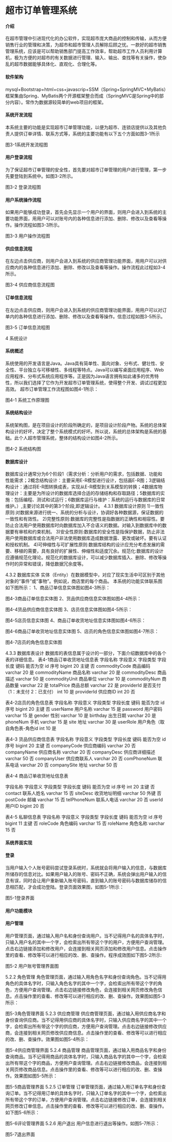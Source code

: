 # 超市订单管理系统

#### 介绍
在超市管理中引进现代化的办公软件，实现超市庞大商品的控制和传输，从而方便销售行业的管理和决策，为超市和超市管理人员解除后顾之忧。一款好的超市销售管理系统，应该是可以帮助销售部门提高工作效率，帮助超市工作人员利用计算机，极为方便的对超市的有关数据进行管理、输入、输出、查找等有关操作，使杂乱的超市数据能够具体化、直观化、合理化等。

#### 软件架构
mysql+Bootstrap+html+css+javascrip+SSM（Spring+SpringMVC+MyBatis）框架集由Spring、MyBatis两个开源框架整合而成（SpringMVC是Spring中的部分内容）。常作为数据源较简单的web项目的框架。


#### 系统开发流程	
本系统主要的功能是实现超市订单管理功能，以便为超市、连锁店提供以及其他负责人提供订单详情、联系方式等，系统的主要功能有以下五个方面如图3-1所示

 
图3-1系统开发流程图
#### 用户登录流程
为了保证超市订单管理的安全性，首先要对超市订单管理的用户进行管理，第一步先要登陆到系统中。如图3-2所示。

 
图3-2 登录流程图
#### 用户系统操作流程
如果用户能够成功登录，首先会先显示一个用户的界面，则用户会进入到系统的主要功能界面，用用户可以对账号内的各种信息进行添加、删除、修改以及查看等操作。操作流程如图3-3所示。

 
图3-3 用户操作流程图
#### 供应信息流程
在左边点击供应商，则用户会进入到系统的供应商管理功能界面，用用户可以对供应商内的各种信息进行添加、删除、修改以及查看等操作。操作流程此过程如3-4所示。
 
图3-4 供应商信息流程图
#### 订单信息流程
在左边点击供应商，则用户会进入到系统的供应商管理功能界面，用用户可以对订单内的各种信息进行添加、删除、修改以及查看等操作。信息过程如图3-5所示。
 
图3-5 订单信息流程图



4 系统设计
#### 系统概述
系统使用的开发语言是Java。Java具有简单性、面向对象、分布式、健壮性、安全性、平台独立与可移植性、多线程等特点。Java可以编写桌面应用程序、Web应用程序、分布式系统应用程序等。正是因为Java语言拥有如此诸多的优秀特性，所以我们选择了它作为开发超市订单管理系统，使得整个开发、调试过程更加高效。
				超市订单管理工作流程图如图4-1所示：
 
图4-1 系统工作原理图
#### 系统结构设计
系统架构图，是在项目设计的阶段所确定的，是项目设计阶段产物。系统的总体架构设计的好坏，决定了整个系统模式的好坏。所以说，系统的总体架构是系统的基础。此个人超市管理系统，整体的结构设计如图4-2所示。

 

图4-2 系统结构图
#### 数据库设计
数据库设计通常分为6个阶段1（需求分析：分析用户的需求，包括数据、功能和性能需求；2概念结构设计：主要采用E-R模型进行设计，包括画E-R图；3逻辑结构设计：通过将E-R图转换成表，实现从E-R模型到关系模型的转换；4数据库物理设计：主要是为所设计的数据库选择合适的存储结构和存取路径；5数据库的实施：包括编程、测试和试运行；6数据库运行与维护：系统的运行与数据库的日常维护。）,主要讨论其中的第3个阶段,即逻辑设计。
4.3.1 数据库设计原则
1)一致性原则:对数据来源进行统一、系统的分析与设计，协调好各种数据源，保证数据的一致性和有效性。
2)完整性原则:数据库的完整性是指数据的正确性和相容性。要防止合法用户使用数据库时向数据库加入不合语义的数据。对输入到数据库中的数据要有审核和约束机制。
3)安全性原则:数据库的安全性是指保护数据，防止非法用户使用数据库或合法用户非法使用数据库造成数据泄露、更改或破坏。要有认证和授权机制。
4)可伸缩性与可扩展性原则:数据库结构的设计应充分考虑发展的需要、移植的需要，具有良好的扩展性、伸缩性和适度冗余。规范化:数据库的设计应遵循规范化理论。规范化的数据库设计，可以减少数据库插入、删除、修改等操作时的异常和错误，降低数据冗余度等。

4.3.2 数据库实体
实体（Entity）在数据模型中，对应了现实生活中可区别于其他对象的“事件”或“事物”。例如说，商店里的每个商品。
本系统的功能实体联系图如下图所示：
1、商品订单信息实体图如图4-3所示：
 
图4-3商品订单信息实体图
2、货品供应商信息实体图如图4-4所示：

 
图4-4货品供应商信息实体图
3、店员信息实体图如图4-5所示：
 
图4-5店员信息实体图
4、商品订单收货地址信息实体图如图4-6所示：

 
图4-6商品订单收货地址信息实体图
5、店员的角色信息实体图如图4-7所示：

 
图4-7店员的角色信息实体图


4.3.3 数据库表设计
数据库的表信息属于设计的一部分，下面介绍数据库中的各个表的详细信息。
表4-1商品订单收货地址信息表
字段名称	字段意义	字段类型	字段长度	键码	能否为空
id	序号	bigint	20	主键	否
commodityCode	商品编码	varchar	20		是
commodityName	商品名称	varchar	20		是
commodityDesc	商品描述	varchar	50		是
commodityUnit	商品单位	varchar	10		是
commodityNum	商品数量	varchar	22		是
totalPrice	商品总额	varchar	22		是
providerId	是否支付（1：未支付 2：已支付）	int	10		是
providerId	供应商ID	int	20		否

表4-2店员的角色信息表
字段名称	字段意义	字段类型	字段长度	键码	能否为空
id	序号	bigint	20	主键	否
userName	用户名称	varchar	15		是
password	用户密码	varchar	15		是
gender	性别	varchar	10		是
birthday	出生日期	varchar	20		是
phoneNum	手机	varchar	15		是
site	地址	varchar	30		是
userRole	用户角色（取自角色表-角色id	int	10		是

表4-3 货品供应商信息表
字段名称	字段意义	字段类型	字段长度	键码	能否为空
id	序号	bigint	20	主键	否
companyCode	供应商编码	varchar	20		否
companyName	供应商名称	varchar	20		否
companyDesc	供应商详细描述	varchar	50		否
companyUser	供应商联系人	varchar	20		否
comPhoneNum	联系电话	varchar	20		否
companySite	地址	varchar	50		否

表4-4 商品订单收货地址信息表

字段名称	字段意义	字段类型	字段长度	键码	能否为空
id	序号	int	20	主键	否
contact	联系人姓名	varchar	15		否
siteDesc	收货地址明细	varchar	50	外键	否
postCode	邮编	varchar	15		否
telPhoneNum	联系人电话	varchar	20		否
userId	用户ID	bigint	20		否






表4-5 私聊信息表
字段名称	字段意义	字段类型	字段长度	键码	能否为空
id	序号	bigint	11	主键	否
roleCode	角色编码	varchar	15		否
roleName	角色名称	varchar	15		否

####  系统界面实现
####  登录
当用户输入个人账号密码尝试登录系统时，系统就会将用户输入的信息，与数据库所储存的信息对比。如果用户输入的账号、密码不正确，系统会弹出用户输入的信息有误，同时会让用户重新输入账号密码，直到输入的账号密码与数据库储存的信息相匹配，才会成功登陆。登录页面效果图，如图5-1所示：
     
图5-1登录界面
####  用户功能模块
####  用户管理
用户管理页面，通过输入用户名和身份查询用户。当不记得用户名的具体名字时，只输入用户名的其中一个字，会检索出所有带这个字的用户，方便用户查询管理。点击右边链接添加和修改用户，会连接到相关网页添加和修改用户信息。点击操作里的查看、修改等可以进行相应的改、删、查操作。程序成效图如下图5-2所示:
 
 
图5-2 用户账号管理界面图







5.2.2 角色管理
角色管理页面，通过输入用角色名字和身份查询角色。当不记得用角色的具体名字时，只输入角色名字的其中一个字，会检索出所有带这个字的角色，方便用户查询管理。点击右边链接修改角色，会连接到相关网页修改角色信息。点击操作里的查看、修改等可以进行相应的改、删、查操作。效果图如图5-3所示： 
 
图5-3角色管理界面
5.2.3 供应商管理
供应商管理页面，通过输入用供应商名字和身份查询供应商。当不记得用供应商的具体名字时，只输入供应商名字的其中一个字，会检索出所有带这个字的供应商，方便用户查询管理。点击右边链接修改供应商，会连接到相关网页修改供应商信息。点击操作里的查看、修改等可以进行相应的改、删、查操作。效果图如图5-4所示：
 
 
图5-4供应商管理界面
5.2.4 商品管理
商品管理页面，通过输入用商品名字和身份查询商品。当不记得用商品的具体名字时，只输入商品名字的其中一个字，会检索出所有带这个字的商品，方便用户查询管理。点击右边链接修改商品，会连接到相关网页修改商品信息。点击操作里的查看、修改等可以进行相应的改、删、查操作。效果图如图5-5所示：
  
图5-5商品管理界面
5.2.5 订单管理
订单管理页面，通过输入用订单名字和身份查询订单。当不记得用订单的具体名字时，只输入订单名字的其中一个字，会检索出所有带这个字的订单，方便用户查询管理。点击右边链接修改订单，会连接到相关网页修改订单信息。点击操作里的查看、修改等可以进行相应的改、删、查操作。如下图5-6所示：
 
 
图5-6评论管理界面
5.2.6 用户退出
用户信息进行退出等操作。如图5-7所示：
 
图5-7退出界面



